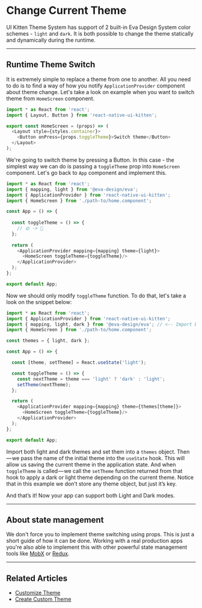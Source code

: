 # Change Current Theme

UI Kitten Theme System has support of 2 built-in Eva Design System color schemes - `light` and `dark`. It is both possible to change the theme statically and dynamically during the runtime.

<hr>

## Runtime Theme Switch

It is extremely simple to replace a theme from one to another.
All you need to do is to find a way of how you notify `ApplicationProvider` component about theme change.
Let's take a look on example when you want to switch theme from `HomeScreen` component.

```js
import * as React from 'react';
import { Layout, Button } from 'react-native-ui-kitten';

export const HomeScreen = (props) => (
  <Layout style={styles.container}>
    <Button onPress={props.toggleTheme}>Switch theme</Button>
  </Layout>
);
```

We're going to switch theme by pressing a Button. In this case - the simplest way we can do is passing a `toggleTheme` prop into `HomeScreen` component. Let's go back to `App` component and implement this.

```js
import * as React from 'react';
import { mapping, light } from '@eva-design/eva';
import { ApplicationProvider } from 'react-native-ui-kitten';
import { HomeScreen } from './path-to/home.component';

const App = () => {
  
  const toggleTheme = () => {
    // 🌞 -> 🌚
  };
  
  return (
    <ApplicationProvider mapping={mapping} theme={light}>
      <HomeScreen toggleTheme={toggleTheme}/>
    </ApplicationProvider>
  );
};

export default App;
```

Now we should only modify `toggleTheme` function. To do that, let's take a look on the snippet below:

```js
import * as React from 'react';
import { ApplicationProvider } from 'react-native-ui-kitten';
import { mapping, light, dark } from '@eva-design/eva'; // <-- Import both Light and Dark themes
import { HomeScreen } from './path-to/home.component';

const themes = { light, dark };

const App = () => {

  const [theme, setTheme] = React.useState('light');

  const toggleTheme = () => {
    const nextTheme = theme === 'light' ? 'dark' : 'light';
    setTheme(nextTheme);
  };

  return (
    <ApplicationProvider mapping={mapping} theme={themes[theme]}>
      <HomeScreen toggleTheme={toggleTheme}/>
    </ApplicationProvider>
  );
};

export default App;
```

Import both light and dark themes and set them into a `themes` object. Then — we pass the name of the initial theme into the `useState` hook. This will allow us saving the current theme in the application state. And when `toggleTheme` is called — we call the `setTheme` function returned from that hook to apply a dark or light theme depending on the current theme. Notice that in this example we don’t store any theme object, but just it’s key.

And that’s it! Now your app can support both Light and Dark modes.

<hr>

## About state management

We don't force you to implement theme switching using props. This is just a short guide of how it can be done. Working with a real production apps you're also able to implement this with other powerful state management tools like [MobX](https://mobx.js.org/getting-started.html) or [Redux](https://redux.js.org/).

<hr>

## Related Articles

- [Customize Theme](design-system/customize-theme)
- [Create Custom Theme](design-system/create-custom-theme)
